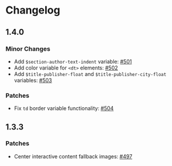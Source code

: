 # Changelog

## 1.4.0

### Minor Changes

- Add `$section-author-text-indent` variable: [#501](https://github.com/pressbooks/pressbooks-book/pull/501)
- Add color variable for `<dt>` elements: [#502](https://github.com/pressbooks/pressbooks-book/pull/502)
- Add `$title-publisher-float` and `$title-publisher-city-float` variables: [#503](https://github.com/pressbooks/pressbooks-book/pull/503)

### Patches

- Fix `td` border variable functionality: [#504](https://github.com/pressbooks/pressbooks-book/pull/504)

## 1.3.3

### Patches

- Center interactive content fallback images: [#497](https://github.com/pressbooks/pressbooks-book/pull/497)
